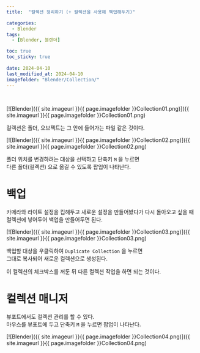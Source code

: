 ```yaml
---
title:  "컬렉션 정리하기 (+ 컬렉션을 사용해 백업해두기)"

categories:
  - Blender
tags:
  - [Blender, 블렌더]

toc: true
toc_sticky: true
 
date: 2024-04-10
last_modified_at: 2024-04-10
imagefolder: "Blender/Collection/"
---
```


<br>

[![Blender]({{ site.imageurl }}{{ page.imagefolder }}Collection01.png)]({{ site.imageurl }}{{ page.imagefolder }}Collection01.png)  

컬렉션은 폴더, 오브젝트는 그 안에 들어가는 파일 같은 것이다.  

[![Blender]({{ site.imageurl }}{{ page.imagefolder }}Collection02.png)]({{ site.imageurl }}{{ page.imagefolder }}Collection02.png)  

폴더 위치를 변경하려는 대상을 선택하고 단축키 `M` 을 누르면  
다른 폴더(컬렉션) 으로 옮길 수 있도록 팝업이 나타난다.  


# 백업

카메라와 라이트 설정을 킵해두고 새로운 설정을 만들어봤다가 다시 돌아오고 싶을 때  
컬렉션에 넣어두어 백업을 만들어두면 된다.  

[![Blender]({{ site.imageurl }}{{ page.imagefolder }}Collection03.png)]({{ site.imageurl }}{{ page.imagefolder }}Collection03.png)  

백업할 대상을 우클릭하여 `Duplicate Collection` 을 누르면  
그대로 복사되어 새로운 컬렉션으로 생성된다.  

이 컬렉션의 체크박스를 꺼둔 뒤 다른 컬렉션 작업을 하면 되는 것이다.  


# 컬렉션 매니저

뷰포트에서도 컬렉션 관리를 할 수 있다.  
마우스를 뷰포트에 두고 단축키 `M` 을 누르면 팝업이 나타난다.  

[![Blender]({{ site.imageurl }}{{ page.imagefolder }}Collection04.png)]({{ site.imageurl }}{{ page.imagefolder }}Collection04.png)  

